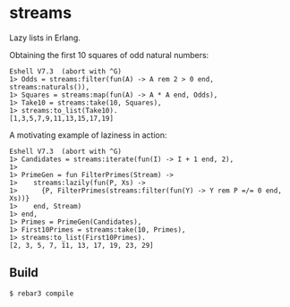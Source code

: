 streams
=====

Lazy lists in Erlang.

Obtaining the first 10 squares of odd natural numbers:
```
Eshell V7.3  (abort with ^G)
1> Odds = streams:filter(fun(A) -> A rem 2 > 0 end, streams:naturals()),
1> Squares = streams:map(fun(A) -> A * A end, Odds),
1> Take10 = streams:take(10, Squares),
1> streams:to_list(Take10).
[1,3,5,7,9,11,13,15,17,19]
```

A motivating example of laziness in action:
```
Eshell V7.3  (abort with ^G)
1> Candidates = streams:iterate(fun(I) -> I + 1 end, 2),
1>
1> PrimeGen = fun FilterPrimes(Stream) ->
1>    streams:lazily(fun(P, Xs) ->
1>      {P, FilterPrimes(streams:filter(fun(Y) -> Y rem P =/= 0 end, Xs))}
1>    end, Stream)
1> end,
1> Primes = PrimeGen(Candidates),
1> First10Primes = streams:take(10, Primes),
1> streams:to_list(First10Primes).
[2, 3, 5, 7, 11, 13, 17, 19, 23, 29]
```

Build
-----

    $ rebar3 compile
